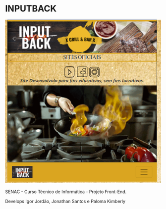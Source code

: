# INPUTBACK

![print_screen_topo_index](https://github.com/jtn-san/inputback/blob/main/index_inputback.png)

SENAC - Curso Técnico de Informática - Projeto Front-End.

Develops Igor Jordão, Jonathan Santos e Paloma Kimberly
